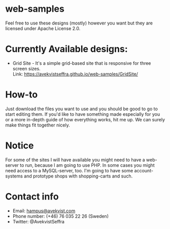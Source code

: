 # web-samples
Feel free to use these designs (mostly) however you want but they are licensed under Apache License 2.0. 

# Currently Available designs:
- Grid Site - It's a simple grid-based site that is responsive for three screen sizes.  
Link: https://avekvistseffra.github.io/web-samples/GridSite/

# How-to
Just download the files you want to use and you should be good to go to start editing them. 
If you'd like to have something made especially for you or a more in-depth guide of how everything works, hit me up. 
We can surely make things fit together nicely. 

# Notice
For some of the sites I will have available you might need to have a web-server to run, because I am going to use PHP. 
In some cases you might need access to a MySQL-server, too. I'm going to have some account-systems and prototype shops
with shopping-carts and such. 

# Contact info
- Email: hampus@avekvist.com
- Phone number: (+46) 76 035 22 26 (Sweden)
- Twitter: @AvekvistSeffra
